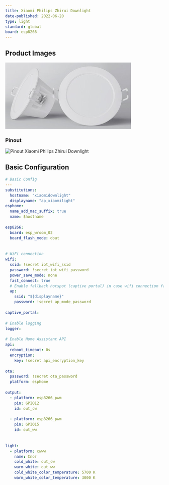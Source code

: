 ```yaml
---
title: Xiaomi Philips Zhirui Downlight
date-published: 2022-06-20
type: light
standard: global
board: esp8266
---
```

## Product Images

![Product Image](xiaomi-philips-smart-2.jpg "Product Image")

### Pinout

![Pinout Xiaomi Philips Zhirui Downlight](pinout.jpg)

## Basic Configuration

```yaml
# Basic Config
---
substitutions:
  hostname: "xiaomidownlight"
  displayname: "ap_xiaomilight"
esphome:
  name_add_mac_suffix: true
  name: $hostname

esp8266:
  board: esp_wroom_02
  board_flash_mode: dout


# WiFi connection
wifi:
  ssid: !secret iot_wifi_ssid
  password: !secret iot_wifi_password
  power_save_mode: none
  fast_connect: true
  # Enable fallback hotspot (captive portal) in case wifi connection fails
  ap:
    ssid: "${displayname}"
    password: !secret ap_mode_password

captive_portal:

# Enable logging
logger:

# Enable Home Assistant API
api:
  reboot_timeout: 0s
  encryption:
    key: !secret api_encryption_key

ota:
  password: !secret ota_password
  platform: esphome

output:
  - platform: esp8266_pwm
    pin: GPIO12
    id: out_cw

  - platform: esp8266_pwm
    pin: GPIO15
    id: out_ww


light:
  - platform: cwww
    name: Спот
    cold_white: out_cw
    warm_white: out_ww
    cold_white_color_temperature: 5700 K
    warm_white_color_temperature: 3000 K
```
